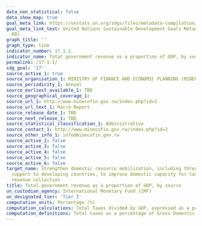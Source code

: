 ```yaml
---
data_non_statistical: false
data_show_map: true
goal_meta_link: https://unstats.un.org/sdgs/files/metadata-compilation/Metadata-Goal-17.pdf
goal_meta_link_text: United Nations Sustainable Development Goals Metadata (PDF 469
  KB)
graph_title: ''
graph_type: line
indicator_number: 17.1.1
indicator_name: Total government revenue as a proportion of GDP, by source
permalink: /17-1-1/
sdg_goal: '17'
source_active_1: true
source_organisation_1: MINISTRY OF FINANCE AND ECONOMIC PLANNING (MINECOFIN)
source_periodicity_1: Annual
source_earliest_available_1: TBD
source_geographical_coverage_1:
source_url_1: http://www.minecofin.gov.rw/index.php?id=2
source_url_text_1: Macro Report
source_release_date_1: TBD
source_next_release_1: TBD
source_statistical_classification_1: Administrative
source_contact_1: http://www.minecofin.gov.rw/index.php?id=2
source_other_info_1: info@minecofin.gov.rw 
source_active_2: false
source_active_3: false
source_active_4: false
source_active_5: false
source_active_6: false
target_name: Strengthen domestic resource mobilization, including through international
  support to developing countries, to improve domestic capacity for tax and other
  revenue collection
title: Total government revenue as a proportion of GDP, by source
un_custodian_agency: International Monetary Fund (IMF)
un_designated_tier: 'Tier I'
computation_units: Percentage (%)
computation_calculations: Total Taxes divided by GDP, expressed as a percentage
computation_definitions: Total taxes as a percentage of Gross Domestic Product (GDP). In the OECD classification the term "taxes" is defined as compulsory unrequited payments to general government. The definition of government follows that of the 2008 System of National Accounts (SNA). The important parts of the SNA's conceptual framework and its definitions of the various sectors of the economy have been reflected in the OECD's classification of taxes. The data are predominantly recorded on an accrual basis. Data on tax revenues are recorded without offsets for the administrative expenses connected with tax collection. GDP also follows the definition used in the SNA. The methodology used in compiling the OECD's internally comparable revenue statistics has been carefully developed and refined through consultation with national statisticians and tax policy makers for more than 40 years. It continues to evolve.
---
```

